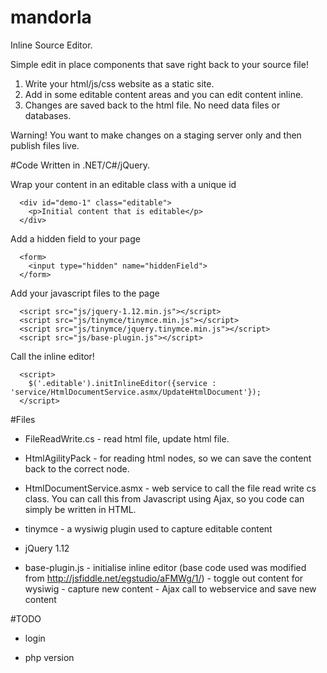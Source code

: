 # mandorla
Inline Source Editor. 

Simple edit in place components that save right back to your source file!

1. Write your html/js/css website as a static site. 
2. Add in some editable content areas and you can edit content inline.
3. Changes are saved back to the html file. No need data files or databases.
   
  Warning! You want to make changes on a staging server only and then publish files live.

#Code
Written in .NET/C#/jQuery.

Wrap your content in an editable class with a unique id
```
  <div id="demo-1" class="editable">
    <p>Initial content that is editable</p>
  </div>
```

Add a hidden field to your page
```
  <form>
    <input type="hidden" name="hiddenField">
  </form>
```

Add your javascript files to the page
```
  <script src="js/jquery-1.12.min.js"></script>
  <script src="js/tinymce/tinymce.min.js"></script>
  <script src="js/tinymce/jquery.tinymce.min.js"></script>
  <script src="js/base-plugin.js"></script>

```

Call the inline editor!
```
  <script>
    $('.editable').initInlineEditor({service : 'service/HtmlDocumentService.asmx/UpdateHtmlDocument'});
  </script>
```

#Files

- FileReadWrite.cs - read html file, update html file. 
- HtmlAgilityPack - for reading html nodes, so we can save the content back to the correct node.
- HtmlDocumentService.asmx - web service to call the file read write cs class. You can call this from Javascript using Ajax, so you code can simply be written in HTML.

- tinymce - a wysiwig plugin used to capture editable content
- jQuery 1.12
- base-plugin.js 
      - initialise inline editor (base code used was modified from http://jsfiddle.net/egstudio/aFMWg/1/)
      - toggle out content for wysiwig 
      - capture new content
      - Ajax call to webservice and save new content 

#TODO
- login

- php version
